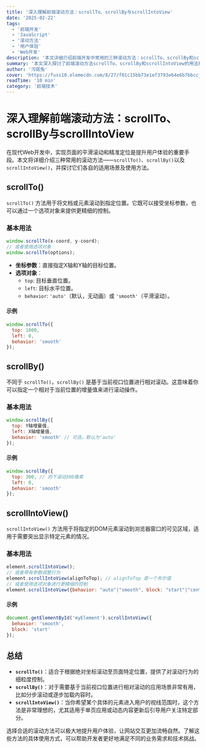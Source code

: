 ```yaml
---
title: '深入理解前端滚动方法：scrollTo、scrollBy与scrollIntoView'
date: '2025-02-22'
tags:
  - '前端开发'
  - 'JavaScript'
  - '滚动方法'
  - '用户体验'
  - 'Web开发'
description: '本文详细介绍前端开发中常用的三种滚动方法：scrollTo、scrollBy和scrollIntoView，探讨它们的适用场景及使用方法，帮助开发者提升用户体验。'
summary: '本文深入探讨了前端滚动方法scrollTo、scrollBy和scrollIntoView的用法和适用场景，通过具体示例展示如何实现页面的平滑滚动和精准定位，提升用户体验。'
author: '污斑兔'
cover: 'https://fuss10.elemecdn.com/8/27/f01c15bb73e1ef3793e64e6b7bbccjpeg.jpeg'
readTime: '10 min'
category: '前端技术'
---
```


# 深入理解前端滚动方法：scrollTo、scrollBy与scrollIntoView

在现代Web开发中，实现页面的平滑滚动和精准定位是提升用户体验的重要手段。本文将详细介绍三种常用的滚动方法——`scrollTo()`、`scrollBy()`以及`scrollIntoView()`，并探讨它们各自的适用场景及使用方法。

## scrollTo()

`scrollTo()` 方法用于将文档或元素滚动到指定位置。它既可以接受坐标参数，也可以通过一个选项对象来提供更精细的控制。

### 基本用法
```javascript
window.scrollTo(x-coord, y-coord);
// 或者使用选项对象
window.scrollTo(options);
```
- **坐标参数**：直接指定X轴和Y轴的目标位置。
- **选项对象**：
  - `top`: 目标垂直位置。
  - `left`: 目标水平位置。
  - `behavior`: `'auto'`（默认，无动画）或 `'smooth'`（平滑滚动）。

#### 示例
```javascript
window.scrollTo({
  top: 1000,
  left: 0,
  behavior: 'smooth'
});
```

## scrollBy()

不同于 `scrollTo()`，`scrollBy()` 是基于当前视口位置进行相对滚动。这意味着你可以指定一个相对于当前位置的增量值来进行滚动操作。

### 基本用法
```javascript
window.scrollBy({
  top: Y轴增量值,
  left: X轴增量值,
  behavior: 'smooth' // 可选，默认为'auto'
});
```

#### 示例
```javascript
window.scrollBy({
  top: 300, // 向下滚动300像素
  left: 0,
  behavior: 'smooth'
});
```

## scrollIntoView()

`scrollIntoView()` 方法用于将指定的DOM元素滚动到浏览器窗口的可见区域，适用于需要突出显示特定元素的情况。

### 基本用法
```javascript
element.scrollIntoView();
// 或者带有参数调整行为
element.scrollIntoView(alignToTop); // alignToTop 是一个布尔值
// 或者使用选项对象进行更精细的控制
element.scrollIntoView({behavior: "auto"|"smooth", block: "start"|"center"|"end"|"nearest", inline: "start"|"center"|"end"|"nearest"});
```

#### 示例
```javascript
document.getElementById('myElement').scrollIntoView({
  behavior: 'smooth',
  block: 'start'
});
```

## 总结

- **`scrollTo()`**：适合于根据绝对坐标滚动至页面特定位置，提供了对滚动行为的细粒度控制。
- **`scrollBy()`**：对于需要基于当前视口位置进行相对滚动的应用场景非常有用，比如分步滚动或逐步加载内容时。
- **`scrollIntoView()`**：当你希望某个具体的元素进入用户的视线范围时，这个方法是非常理想的，尤其适用于单页应用或动态内容更新后引导用户关注特定部分。

选择合适的滚动方法可以极大地提升用户体验，让网站交互更加流畅自然。了解这些方法的具体使用方式，可以帮助开发者更好地满足不同的业务需求和技术挑战。